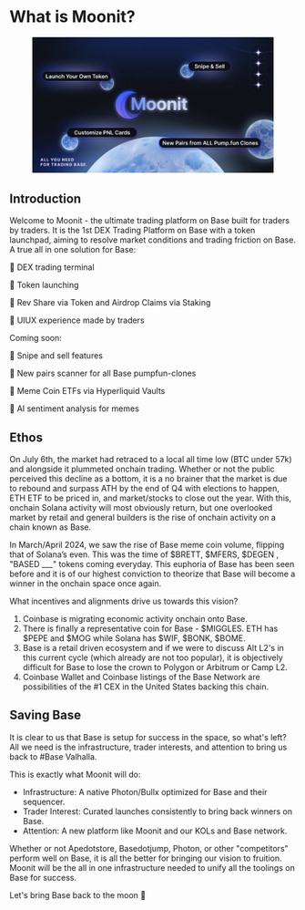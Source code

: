 # What is Moonit?

<figure><img src=".gitbook/assets/GSYK7MaWgAAe1vs.jpg" alt=""><figcaption></figcaption></figure>

## Introduction

Welcome to Moonit - the ultimate trading platform on Base built for traders by traders. It is the 1st DEX Trading Platform on Base with a token launchpad, aiming to resolve market conditions and trading friction on Base. A true all in one solution for Base:

🌙 DEX trading terminal

🌙 Token launching

🌙 Rev Share via Token and Airdrop Claims via Staking

🌙 UIUX experience made by traders

Coming soon:

🌙 Snipe and sell features

🌙 New pairs scanner for all Base pumpfun-clones

🌙 Meme Coin ETFs via Hyperliquid Vaults

🌙 AI sentiment analysis for memes

## Ethos

On July 6th, the market had retraced to a local all time low (BTC under 57k) and alongside it plummeted onchain trading. Whether or not the public perceived this decline as a bottom, it is a no brainer that the market is due to rebound and surpass ATH by the end of Q4 with elections to happen, ETH ETF to be priced in, and market/stocks to close out the year. With this, onchain Solana activity will most obviously return, but one overlooked market by retail and general builders is the rise of onchain activity on a chain known as Base.&#x20;

In March/April 2024, we saw the rise of Base meme coin volume, flipping that of Solana’s even. This was the time of $BRETT, $MFERS, $DEGEN , "BASED \_\_\_" tokens coming everyday. This euphoria of Base has been seen before and it is of our highest conviction to theorize that Base will become a winner in the onchain space once again.

What incentives and alignments drive us towards this vision?

1. Coinbase is migrating economic activity onchain onto Base.
2. There is finally a representative coin for Base - $MIGGLES. ETH has $PEPE and $MOG while Solana has $WIF, $BONK, $BOME.
3. Base is a retail driven ecosystem and if we were to discuss Alt L2's in this current cycle (which already are not too popular), it is objectively difficult for Base to lose the crown to Polygon or Arbitrum or Camp L2.
4. Coinbase Wallet and Coinbase listings of the Base Network are possibilities of the #1 CEX in the United States backing this chain.

## Saving Base

It is clear to us that Base is setup for success in the space, so what's left? All we need is the infrastructure, trader interests, and attention to bring us back to #Base Valhalla.

This is exactly what Moonit will do:

* Infrastructure: A native Photon/Bullx optimized for Base and their sequencer.
* Trader Interest: Curated launches consistently to bring back winners on Base.
* Attention: A new platform like Moonit and our KOLs and Base network.

Whether or not Apedotstore, Basedotjump, Photon, or other "competitors" perform well on Base, it is all the better for bringing our vision to fruition. Moonit will be the all in one infrastructure needed to unify all the toolings on Base for success.

Let's bring Base back to the moon 🚀
